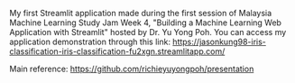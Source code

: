 My first Streamlit application made during the first session of Malaysia Machine Learning Study Jam Week 4, "Building a Machine Learning Web Application with Streamlit" hosted by Dr. Yu Yong Poh. You can access my application demonstration through this link: https://jasonkung98-iris-classification-iris-classification-fu2xgn.streamlitapp.com/

Main reference: https://github.com/richieyuyongpoh/presentation
